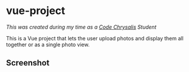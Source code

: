 # vue-project

*This was created during my time as a [Code Chrysalis](https://codechrysalis.io) Student*

This is a Vue project that lets the user upload photos and display them all together or as a single photo view.

## Screenshot
